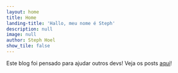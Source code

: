```yaml
---
layout: home
title: Home
landing-title: 'Hallo, meu nome é Steph'
description: null
image: null
author: Steph Hoel
show_tile: false
---
```


Este blog foi pensado para ajudar outros devs! Veja os posts [aqui](https://stephhoel.github.io/StephHoel/all_posts.html)!
